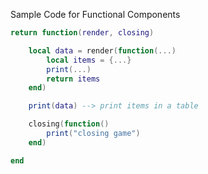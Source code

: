 
Sample Code for Functional Components

```lua
return function(render, closing)

    local data = render(function(...)
        local items = {...}
        print(...)
        return items
    end)

    print(data) --> print items in a table

    closing(function()
        print("closing game")
    end)

end
```